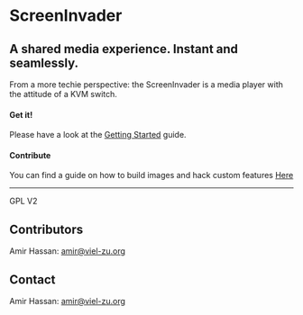 # ScreenInvader
## A shared media experience. Instant and seamlessly.

From a more techie perspective: the ScreenInvader is a media player with the attitude of a KVM switch.


#### Get it! #####

Please have a look at the [Getting Started](https://github.com/Metalab/ScreenInvader/wiki/Getting-Started) guide.

#### Contribute #####

You can find a guide on how to build images and hack custom features [Here](https://github.com/Metalab/ScreenInvader/wiki/Hacking)

-------

GPL V2


Contributors
-----------

Amir Hassan: <amir@viel-zu.org>

Contact
-------

Amir Hassan: <amir@viel-zu.org>

